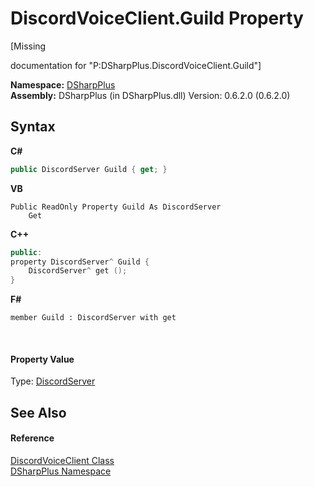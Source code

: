 # DiscordVoiceClient.Guild Property 
 

\[Missing <summary> documentation for "P:DSharpPlus.DiscordVoiceClient.Guild"\]

**Namespace:**&nbsp;<a href="503971eb-de5e-a570-9922-de9500a9b1cc">DSharpPlus</a><br />**Assembly:**&nbsp;DSharpPlus (in DSharpPlus.dll) Version: 0.6.2.0 (0.6.2.0)

## Syntax

**C#**<br />
``` C#
public DiscordServer Guild { get; }
```

**VB**<br />
``` VB
Public ReadOnly Property Guild As DiscordServer
	Get
```

**C++**<br />
``` C++
public:
property DiscordServer^ Guild {
	DiscordServer^ get ();
}
```

**F#**<br />
``` F#
member Guild : DiscordServer with get

```

<br />

#### Property Value
Type: <a href="0bea1794-96dc-62e4-4798-1bd4e0abad39">DiscordServer</a>

## See Also


#### Reference
<a href="cb2896d5-fa4d-77de-0710-64ed5d5badbf">DiscordVoiceClient Class</a><br /><a href="503971eb-de5e-a570-9922-de9500a9b1cc">DSharpPlus Namespace</a><br />